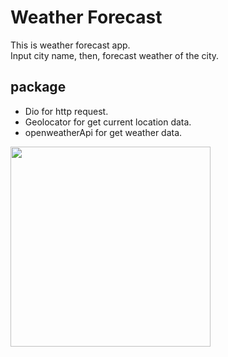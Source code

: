 # Weather Forecast

This is weather forecast app.  
Input city name, then, forecast weather of the city.

## package 
- Dio for http request.  
- Geolocator for get current location data.  
- openweatherApi for get weather data.

<img src="https://user-images.githubusercontent.com/90235702/185769262-e50b9d95-c81a-4e7d-9847-bba4832a3fef.png" width="320">

